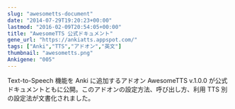 ```yaml
---
slug: "awesometts-document"
date: "2014-07-29T19:20:23+00:00"
lastmod: "2016-02-09T20:54:05+00:00"
title: "AwesomeTTS 公式ドキュメント"
gene_url: "https://ankiatts.appspot.com/"
tags: ["Anki","TTS","アドオン","英文"]
thumbnail: "awesometts.png"
Ankigene: "005"
---
```

Text-to-Speech 機能を Anki に追加するアドオン AwesomeTTS v.1.0.0 が公式ドキュメントともに公開。このアドオンの設定方法、呼び出し方、利用 TTS 別の設定法が文書化されました。

